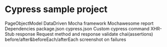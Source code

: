 # Cypress sample project
PageObjectModel
DataDriven
Mocha framework
Mochawesome report
Dependencies
package.json
cypress.json
Custom cypress command
XHR-Stub response
Request method and response validate
chai(assertions)
before/after&beforeEach/afterEach
screenshot on failures
